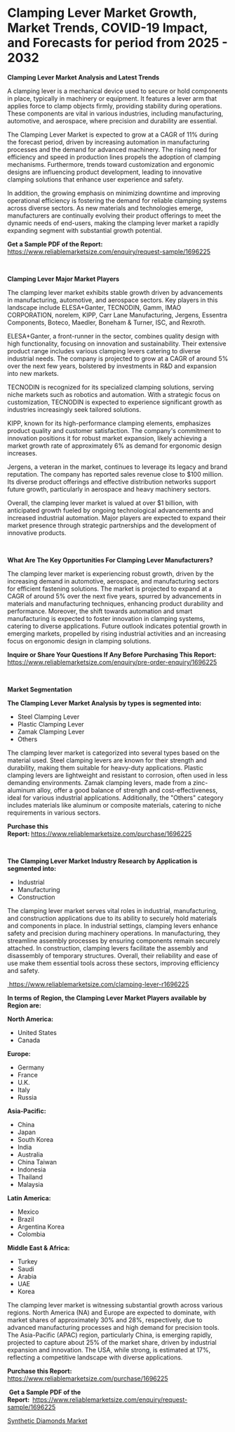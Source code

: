 <p><h1>Clamping Lever Market Growth, Market Trends, COVID-19 Impact, and Forecasts for period from 2025 - 2032</h1></p><p><strong>Clamping Lever Market Analysis and Latest Trends</strong></p>
<p><p>A clamping lever is a mechanical device used to secure or hold components in place, typically in machinery or equipment. It features a lever arm that applies force to clamp objects firmly, providing stability during operations. These components are vital in various industries, including manufacturing, automotive, and aerospace, where precision and durability are essential.</p><p>The Clamping Lever Market is expected to grow at a CAGR of 11% during the forecast period, driven by increasing automation in manufacturing processes and the demand for advanced machinery. The rising need for efficiency and speed in production lines propels the adoption of clamping mechanisms. Furthermore, trends toward customization and ergonomic designs are influencing product development, leading to innovative clamping solutions that enhance user experience and safety.</p><p>In addition, the growing emphasis on minimizing downtime and improving operational efficiency is fostering the demand for reliable clamping systems across diverse sectors. As new materials and technologies emerge, manufacturers are continually evolving their product offerings to meet the dynamic needs of end-users, making the clamping lever market a rapidly expanding segment with substantial growth potential.</p></p>
<p><strong>Get a Sample PDF of the Report:&nbsp;</strong> <a href="https://www.reliablemarketsize.com/enquiry/request-sample/1696225?utm_campaign=3536&utm_medium=2&utm_source=Github&utm_content=ia&utm_term=27032025&utm_id=clamping-lever">https://www.reliablemarketsize.com/enquiry/request-sample/1696225</a></p>
<p>&nbsp;</p>
<p><strong>Clamping Lever Major Market Players</strong></p>
<p><p>The clamping lever market exhibits stable growth driven by advancements in manufacturing, automotive, and aerospace sectors. Key players in this landscape include ELESA+Ganter, TECNODIN, Gamm, IMAO CORPORATION, norelem, KIPP, Carr Lane Manufacturing, Jergens, Essentra Components, Boteco, Maedler, Boneham & Turner, ISC, and Rexroth.</p><p>ELESA+Ganter, a front-runner in the sector, combines quality design with high functionality, focusing on innovation and sustainability. Their extensive product range includes various clamping levers catering to diverse industrial needs. The company is projected to grow at a CAGR of around 5% over the next few years, bolstered by investments in R&D and expansion into new markets.</p><p>TECNODIN is recognized for its specialized clamping solutions, serving niche markets such as robotics and automation. With a strategic focus on customization, TECNODIN is expected to experience significant growth as industries increasingly seek tailored solutions.</p><p>KIPP, known for its high-performance clamping elements, emphasizes product quality and customer satisfaction. The company's commitment to innovation positions it for robust market expansion, likely achieving a market growth rate of approximately 6% as demand for ergonomic design increases.</p><p>Jergens, a veteran in the market, continues to leverage its legacy and brand reputation. The company has reported sales revenue close to $100 million. Its diverse product offerings and effective distribution networks support future growth, particularly in aerospace and heavy machinery sectors.</p><p>Overall, the clamping lever market is valued at over $1 billion, with anticipated growth fueled by ongoing technological advancements and increased industrial automation. Major players are expected to expand their market presence through strategic partnerships and the development of innovative products.</p></p>
<p>&nbsp;</p>
<p><strong>What Are The Key Opportunities For Clamping Lever Manufacturers?</strong></p>
<p><p>The clamping lever market is experiencing robust growth, driven by the increasing demand in automotive, aerospace, and manufacturing sectors for efficient fastening solutions. The market is projected to expand at a CAGR of around 5% over the next five years, spurred by advancements in materials and manufacturing techniques, enhancing product durability and performance. Moreover, the shift towards automation and smart manufacturing is expected to foster innovation in clamping systems, catering to diverse applications. Future outlook indicates potential growth in emerging markets, propelled by rising industrial activities and an increasing focus on ergonomic design in clamping solutions.</p></p>
<p><strong>Inquire or Share Your Questions If Any Before Purchasing This Report:</strong> <a href="https://www.reliablemarketsize.com/enquiry/pre-order-enquiry/1696225?utm_campaign=3536&utm_medium=2&utm_source=Github&utm_content=ia&utm_term=27032025&utm_id=clamping-lever">https://www.reliablemarketsize.com/enquiry/pre-order-enquiry/1696225</a></p>
<p>&nbsp;</p>
<p><strong>Market Segmentation</strong></p>
<p><strong>The Clamping Lever Market Analysis by types is segmented into:</strong></p>
<p><ul><li>Steel Clamping Lever</li><li>Plastic Clamping Lever</li><li>Zamak Clamping Lever</li><li>Others</li></ul></p>
<p><p>The clamping lever market is categorized into several types based on the material used. Steel clamping levers are known for their strength and durability, making them suitable for heavy-duty applications. Plastic clamping levers are lightweight and resistant to corrosion, often used in less demanding environments. Zamak clamping levers, made from a zinc-aluminum alloy, offer a good balance of strength and cost-effectiveness, ideal for various industrial applications. Additionally, the "Others" category includes materials like aluminum or composite materials, catering to niche requirements in various sectors.</p></p>
<p><strong>Purchase this Report:&nbsp;</strong><a href="https://www.reliablemarketsize.com/purchase/1696225?utm_campaign=3536&utm_medium=2&utm_source=Github&utm_content=ia&utm_term=27032025&utm_id=clamping-lever">https://www.reliablemarketsize.com/purchase/1696225</a></p>
<p>&nbsp;</p>
<p><strong>The Clamping Lever Market Industry Research by Application is segmented into:</strong></p>
<p><ul><li>Industrial</li><li>Manufacturing</li><li>Construction</li></ul></p>
<p><p>The clamping lever market serves vital roles in industrial, manufacturing, and construction applications due to its ability to securely hold materials and components in place. In industrial settings, clamping levers enhance safety and precision during machinery operations. In manufacturing, they streamline assembly processes by ensuring components remain securely attached. In construction, clamping levers facilitate the assembly and disassembly of temporary structures. Overall, their reliability and ease of use make them essential tools across these sectors, improving efficiency and safety.</p></p>
<p><a href="https://www.reliablemarketsize.com/clamping-lever-r1696225?utm_campaign=3536&utm_medium=2&utm_source=Github&utm_content=ia&utm_term=27032025&utm_id=clamping-lever">&nbsp;https://www.reliablemarketsize.com/clamping-lever-r1696225</a></p>
<p><strong>In terms of Region, the Clamping Lever Market Players available by Region are:</strong></p>
<p>
    <p> <strong> North America: </strong>
        <ul>
            <li>United States</li>
            <li>Canada</li>
        </ul>
        </p> 
    <p> <strong> Europe: </strong>
        <ul>
            <li>Germany</li>
            <li>France</li>
            <li>U.K.</li>
            <li>Italy</li>
            <li>Russia</li>
        </ul>
        </p> 
    <p> <strong> Asia-Pacific: </strong>
        <ul>
            <li>China</li>
            <li>Japan</li>
            <li>South Korea</li>
            <li>India</li>
            <li>Australia</li>
            <li>China Taiwan</li>
            <li>Indonesia</li>
            <li>Thailand</li>
            <li>Malaysia</li>
        </ul>
        </p> 
    <p> <strong> Latin America: </strong>
        <ul>
            <li>Mexico</li>
            <li>Brazil</li>
            <li>Argentina Korea</li>
            <li>Colombia</li>
        </ul>
        </p> 
    <p> <strong> Middle East & Africa: </strong>
        <ul>
            <li>Turkey</li>
            <li>Saudi</li>
            <li>Arabia</li>
            <li>UAE</li>
            <li>Korea</li>
        </ul>
    </p>
    </p>
<p><p>The clamping lever market is witnessing substantial growth across various regions. North America (NA) and Europe are expected to dominate, with market shares of approximately 30% and 28%, respectively, due to advanced manufacturing processes and high demand for precision tools. The Asia-Pacific (APAC) region, particularly China, is emerging rapidly, projected to capture about 25% of the market share, driven by industrial expansion and innovation. The USA, while strong, is estimated at 17%, reflecting a competitive landscape with diverse applications.</p></p>
<p><strong>Purchase this Report: </strong><a href="https://www.reliablemarketsize.com/purchase/1696225?utm_campaign=3536&utm_medium=2&utm_source=Github&utm_content=ia&utm_term=27032025&utm_id=clamping-lever">https://www.reliablemarketsize.com/purchase/1696225</a></p>
<p>&nbsp;<strong>Get a Sample PDF of the Report:&nbsp;&nbsp;</strong><a href="https://www.reliablemarketsize.com/enquiry/request-sample/1696225?utm_campaign=3536&utm_medium=2&utm_source=Github&utm_content=ia&utm_term=27032025&utm_id=clamping-lever">https://www.reliablemarketsize.com/enquiry/request-sample/1696225</a></p>
<p><strong></strong></p>
<p><p><a href="https://github.com/beyeagamizjp/Market-Research-Report-List-1/blob/main/synthetic-diamonds-market.md?utm_campaign=3536&utm_medium=2&utm_source=Github&utm_content=ia&utm_term=27032025&utm_id=clamping-lever">Synthetic Diamonds Market</a></p></p>